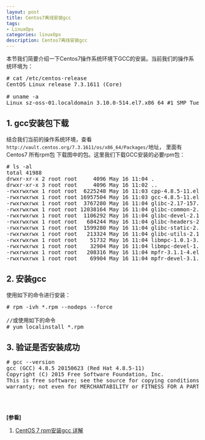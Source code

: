 ```yaml
---
layout: post
title: Centos7离线安装gcc
tags:
- LinuxOps
categories: linuxOps
description: Centos7离线安装gcc
---
```


本节我们简要介绍一下Centos7操作系统环境下GCC的安装。当前我们的操作系统环境为：


<!-- more -->
<pre>
# cat /etc/centos-release
CentOS Linux release 7.3.1611 (Core) 

# uname -a
Linux sz-oss-01.localdomain 3.10.0-514.el7.x86_64 #1 SMP Tue Nov 22 16:42:41 UTC 2016 x86_64 x86_64 x86_64 GNU/Linux
</pre>


## 1. gcc安装包下载

结合我们当前的操作系统环境，查看```http://vault.centos.org/7.3.1611/os/x86_64/Packages/```地址， 里面有Centos7 所有rpm包 
下载图中的包。这里我们下载GCC安装的必要rpm包：
<pre>
# ls -al
total 41988
drwxr-xr-x 2 root root     4096 May 16 11:04 .
drwxr-xr-x 3 root root     4096 May 16 11:02 ..
-rwxrwxrwx 1 root root  6225248 May 16 11:03 cpp-4.8.5-11.el7.x86_64.rpm
-rwxrwxrwx 1 root root 16957504 May 16 11:03 gcc-4.8.5-11.el7.x86_64.rpm
-rwxrwxrwx 1 root root  3767280 May 16 11:04 glibc-2.17-157.el7.x86_64.rpm
-rwxrwxrwx 1 root root 12038164 May 16 11:04 glibc-common-2.17-157.el7.x86_64.rpm
-rwxrwxrwx 1 root root  1106292 May 16 11:04 glibc-devel-2.17-157.el7.x86_64.rpm
-rwxrwxrwx 1 root root   684244 May 16 11:04 glibc-headers-2.17-157.el7.x86_64.rpm
-rwxrwxrwx 1 root root  1599280 May 16 11:04 glibc-static-2.17-157.el7.x86_64.rpm
-rwxrwxrwx 1 root root   213324 May 16 11:04 glibc-utils-2.17-157.el7.x86_64.rpm
-rwxrwxrwx 1 root root    51732 May 16 11:04 libmpc-1.0.1-3.el7.x86_64.rpm
-rwxrwxrwx 1 root root    32904 May 16 11:04 libmpc-devel-1.0.1-3.el7.x86_64.rpm
-rwxrwxrwx 1 root root   208316 May 16 11:04 mpfr-3.1.1-4.el7.x86_64.rpm
-rwxrwxrwx 1 root root    69904 May 16 11:04 mpfr-devel-3.1.1-4.el7.x86_64.rpm
</pre>

## 2. 安装gcc
使用如下的命令进行安装：
<pre>
# rpm -ivh *.rpm --nodeps --force

//或使用如下的命令
# yum localinstall *.rpm
</pre>

## 3. 验证是否安装成功
<pre>
# gcc --version
gcc (GCC) 4.8.5 20150623 (Red Hat 4.8.5-11)
Copyright (C) 2015 Free Software Foundation, Inc.
This is free software; see the source for copying conditions.  There is NO
warranty; not even for MERCHANTABILITY or FITNESS FOR A PARTICULAR PURPOSE.
</pre>







<br />
<br />

**[参看]**

1. [CentOS 7 rpm安装gcc 详解](https://blog.csdn.net/yangjjuan/article/details/70244935)




<br />
<br />
<br />


